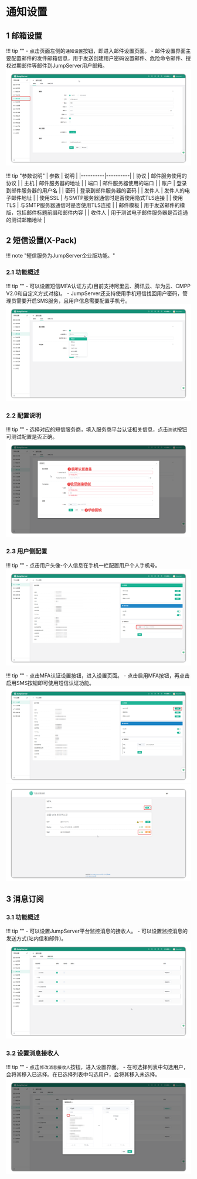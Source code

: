 # 通知设置

## 1 邮箱设置
!!! tip ""
    - 点击页面左侧的`通知设置`按钮，即进入邮件设置页面。
    - 邮件设置界面主要配置邮件的发件邮箱信息，用于发送创建用户密码设置邮件、危险命令邮件、授权过期邮件等邮件到JumpServer用户邮箱。
![V4_systemsetting_notification_settings1](../../../img/V4_systemsetting_notification_settings1.png)

!!! tip "参数说明"
| 参数 | 说明 |
|----------|----------|
| 协议 | 邮件服务使用的协议 |
| 主机 | 邮件服务器的地址 |
| 端口 | 邮件服务器使用的端口 |
| 账户 | 登录到邮件服务器的用户名 |
| 密码 | 登录到邮件服务器的密码 |
| 发件人 | 发件人的电子邮件地址 |
| 使用SSL | 与SMTP服务器通信时是否使用隐式TLS连接 |
| 使用TLS | 与SMTP服务器通信时是否使用TLS连接 |
| 邮件模板 | 用于发送邮件的模版，包括邮件标题前缀和邮件内容 |
| 收件人 | 用于测试电子邮件服务器是否连通的测试邮箱地址 |

## 2 短信设置(X-Pack)
!!! note "短信服务为JumpServer企业版功能。"

### 2.1 功能概述
!!! tip ""
    - 可以设置短信MFA认证方式(目前支持阿里云、腾讯云、华为云、CMPP V2.0和自定义方式对接)。
    - JumpServer还支持使用手机短信找回用户密码，管理员需要开启SMS服务，且用户信息需要配置手机号。
![V4_systemsetting_notification_settings2](../../../img/V4_systemsetting_notification_settings2.png)

### 2.2 配置说明
!!! tip ""
    - 选择对应的短信服务商，填入服务商平台认证相关信息，点击`测试`按钮可测试配置是否正确。
![V4_systemsetting_notification_settings3](../../../img/V4_systemsetting_notification_settings3.png)

### 2.3 用户侧配置
!!! tip ""
    - 点击用户头像-个人信息在手机一栏配置用户个人手机号。
![V4_systemsetting_notification_settings4](../../../img/V4_systemsetting_notification_settings4.png)

!!! tip ""
    - 点击MFA认证设置按钮，进入设置页面。
    - 点击启用MFA按钮，再点击启用SMS按钮即可使用短信认证功能。
![V4_systemsetting_notification_settings5](../../../img/V4_systemsetting_notification_settings5.png)
![V4_systemsetting_notification_settings6](../../../img/V4_systemsetting_notification_settings6.png)

## 3 消息订阅
### 3.1 功能概述
!!! tip ""
    - 可以设置JumpServer平台监控消息的接收人。
    - 可以设置监控消息的发送方式(站内信和邮件)。
![V4_systemsetting_notification_settings7](../../../img/V4_systemsetting_notification_settings7.png)
### 3.2 设置消息接收人
!!! tip ""
    - 点击`修改消息接收人`按钮，进入设置界面。
    - 在可选择列表中勾选用户，会将其移入已选择。在已选择列表中勾选用户，会将其移入未选择。
![V4_systemsetting_notification_settings8](../../../img/V4_systemsetting_notification_settings8.png)